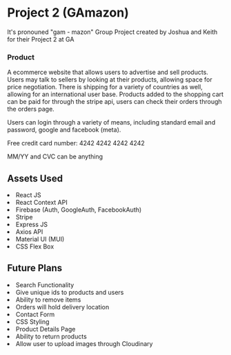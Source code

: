 # Project 2 (GAmazon) 

It's pronouned "gam - mazon"
Group Project created by Joshua and Keith for their Project 2 at GA

### Product

A ecommerce website that allows users to advertise and sell products. Users may talk to sellers by looking at their products, allowing space for price negotiation. There is shipping for a variety of countries as well, allowing for an international user base. Products added to the shopping cart can be paid for through the stripe api, users can check their orders through the orders page.

Users can login through a variety of means, including standard email and password, google and facebook (meta).

Free credit card number: 4242 4242 4242 4242 

MM/YY and CVC can be anything

## Assets Used

<li>React JS</li>
<li>React Context API</li>
<li>Firebase (Auth, GoogleAuth, FacebookAuth) </li>
<li>Stripe</li>
<li>Express JS</li>
<li>Axios API</li>
<li>Material UI (MUI)</li>
<li>CSS Flex Box</li>

## Future Plans

<li>Search Functionality</li>
<li>Give unique ids to products and users</li>
<li>Ability to remove items</li>
<li>Orders will hold delivery location</li>
<li>Contact Form</li>
<li>CSS Styling</li>
<li>Product Details Page</li>
<li>Ability to return products</li>
<li>Allow user to upload images through Cloudinary</li>
